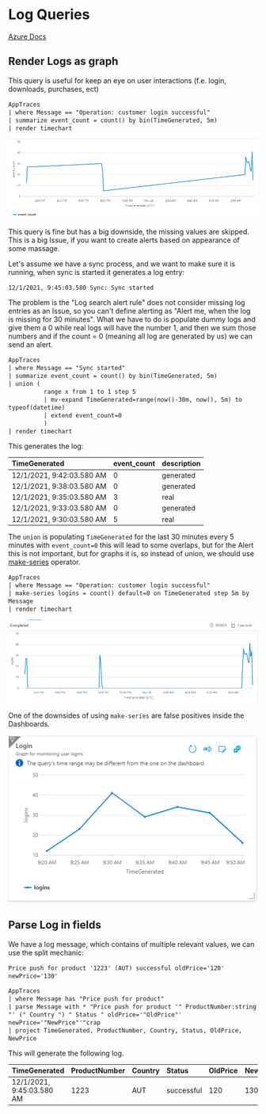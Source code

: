 # Log Queries

[Azure Docs](https://docs.microsoft.com/en-us/azure/azure-monitor/logs/get-started-queries)

## Render Logs as graph

This query is useful for keep an eye on user interactions (f.e. login, downloads, purchases, ect)

```kusto
AppTraces 
| where Message == "Operation: customer login successful"
| summarize event_count = count() by bin(TimeGenerated, 5m)
| render timechart 
```

![Loging_Summarize.png](images/Loging_Summarize.png)

This query is fine but has a big downside, the missing values are skipped. This is a big Issue, if
you want to create alerts based on appearance of some massage.

Let's assume we have a sync process, and we want to make sure it is running, when sync is started it
generates a log entry:

```log
12/1/2021, 9:45:03.580 Sync: Sync started
```

The problem is the "Log search alert rule" does not consider missing log entries as an Issue, so you
can't define alerting as "Alert me, when the log is missing for 30 minutes". What we have to do is
populate dummy logs and give them a 0 while real logs will have the number 1, and then we sum those
numbers and if the count = 0 (meaning all log are generated by us) we can send an alert.

```kusto
AppTraces 
| where Message == "Sync started"
| summarize event_count = count() by bin(TimeGenerated, 5m)
| union (
          range x from 1 to 1 step 5
          | mv-expand TimeGenerated=range(now()-30m, now(), 5m) to typeof(datetime)
          | extend event_count=0
          )
| render timechart 
```

This generates the log:

| TimeGenerated             | event_count | description |
|:--------------------------|:------------|:------------|
| 12/1/2021, 9:42:03.580 AM | 0           | generated   |
| 12/1/2021, 9:38:03.580 AM | 0           | generated   |
| 12/1/2021, 9:35:03.580 AM | 3           | real        |
| 12/1/2021, 9:33:03.580 AM | 0           | generated   |
| 12/1/2021, 9:30:03.580 AM | 5           | real        |

The `union` is populating `TimeGenerated` for the last 30 minutes every 5 minutes
with `event_count=0` this will lead to some overlaps, but for the Alert this is not important, but
for graphs it is, so instead of union, we should use [make-series](https://docs.microsoft.com/en-us/azure/data-explorer/kusto/query/make-seriesoperator)
operator.

```kusto
AppTraces 
| where Message == "Operation: customer login successful"
| make-series logins = count() default=0 on TimeGenerated step 5m by Message
| render timechart 
```

![Loging_Series.png](images/Loging_Series.png)

One of the downsides of using `make-series` are false positives inside the Dashboards.

![Loging_Series_Warn.png](images/Loging_Series_Warn.png)

## Parse Log in fields

We have a log message, which contains of multiple relevant values, we can use the split mechanic:

```text
Price push for product '1223' (AUT) successful oldPrice='120' newPrice='130'
```

```kusto
AppTraces 
| where Message has "Price push for product" 
| parse Message with * "Price push for product '" ProductNumber:string "' (" Country ") " Status " oldPrice='"OldPrice"' newPrice='"NewPrice"'"crap
| project TimeGenerated, ProductNumber, Country, Status, OldPrice, NewPrice
```

This will generate the following log.

| TimeGenerated             | ProductNumber | Country | Status     | OldPrice | NewPrice |
|:--------------------------|:--------------|:--------|:-----------|:---------|:---------|
| 12/1/2021, 9:45:03.580 AM | 1223          | AUT     | successful | 120      | 130      |

